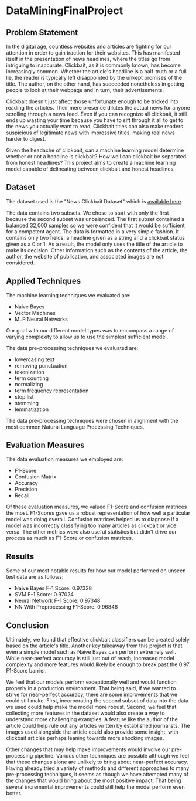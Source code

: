 # DataMiningFinalProject

## Problem Statement

In the digital age, countless websites and articles are fighting for our attention in order to gain traction for their websites. This has manifested itself in the presentation of news headlines, where the titles go from intriguing to inaccurate. Clickbait, as it is commonly known, has become increasingly common. Whether the article's headline is a half-truth or a full lie, the reader is typically left disappointed by the unkept promises of the title. The author, on the other hand, has succeeded nonetheless in getting people to look at their webpage and in turn, their advertisements.

Clickbait doesn't just affect those unfortunate enough to be tricked into reading the articles. Their mere presence dilutes the actual news for anyone scrolling through a news feed. Even if you can recognize all clickbait, it still ends up wasting your time because you have to sift through it all to get to the news you actually want to read. Clickbait titles can also make readers suspicious of legitimate news with impressive titles, making real news harder to digest.

Given the headache of clickbait, can a machine learning model determine whether or not a headline is clickbait? How well can clickbait be separated from honest headlines? This project aims to create a machine learning model capable of delineating between clickbait and honest headlines.

## Dataset

The dataset used is the "News Clickbait Dataset" which is [available here](https://www.kaggle.com/vikassingh1996/news-clickbait-dataset).

The data contains two subsets. We chose to start with only the first because the second subset was unbalanced. The first subset contained a balanced 32,000 samples so we were confident that it would be sufficient for a competent agent. The data is formatted in a very simple fashion. It contains only two fields: a headline given as a string and a clickbait status given as a 0 or 1. As a result, the model only uses the title of the article to make its decision. Other information such as the contents of the article, the author, the website of publication, and associated images are not considered.

## Applied Techniques

The machine learning techniques we evaluated are:

- Naive Bayes
- Vector Machines 
- MLP Neural Networks
 
Our goal with our different model types was to encompass a range of varying complexity to allow us to use the simplest sufficient model.
  
The data pre-processing techniques we evaluated are:

- lowercasing text
- removing punctuation
- tokenization
- term counting
- normalizing
- term frequency representation
- stop list
- stemming
- lemmatization

The data pre-processing techniques were chosen in alignment with the most common Natural Language Processing Techniques. 

## Evaluation Measures

The data evaluation measures we employed are:

- F1-Score
- Confusion Matrix
- Accuracy
- Precision
- Recall

Of these evaluation measures, we valued F1-Score and confusion matrices the most. F1-Scores gave us a robust representation of how well a particular model was doing overall. Confusion matrices helped us to diagnose if a model was incorrectly classifying too many articles as clickbait or vice versa. The other metrics were also useful statistics but didn't drive our process as much as F1-Score or confusion matrices. 

## Results

Some of our most notable results for how our model performed on unseen test data are as follows:

- Naive Bayes F-1 Score: 0.97328
- SVM F-1 Score: 0.97024
- Neural Network F-1 Score: 0.97348
- NN With Preprocessing F1-Score: 0.96846
    
## Conclusion

Ultimately, we found that effective clickbait classifiers can be created solely based on the article's title. Another key takeaway from this project is that even a simple model such as Naive Bayes can perform extremely well. While near-perfect accuracy is still just out of reach, increased model complexity and more features would likely be enough to break past the 0.97 F1-Score barrier.

We feel that our models perform exceptionally well and would function properly in a production environment. That being said, if we wanted to strive for near-perfect accuracy, there are some improvements that we could still make. First, incorporating the second subset of data into the data we used could help make the model more robust. Second, we feel that collecting more features in the dataset would also create a way to understand more challenging examples. A feature like the author of the article could help rule out any articles written by established journalists. The images used alongside the article could also provide some insight, with clickbait articles perhaps leaning towards more shocking images.

Other changes that may help make improvements would involve our pre-processing pipeline. Various other techniques are possible although we feel that these changes alone are unlikely to bring about near-perfect accuracy. Having already tried a variety of methods and different approaches to many pre-processing techniques, it seems as though we have attempted many of the changes that would bring about the most positive impact. That being several incremental improvements could still help the model perform even better.
